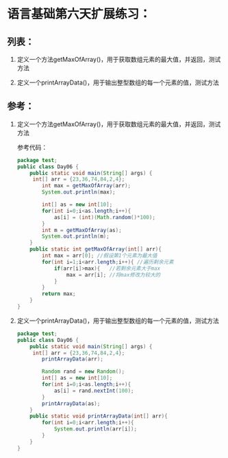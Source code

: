 # 语言基础第六天扩展练习：

## 列表：

1. 定义一个方法getMaxOfArray()，用于获取数组元素的最大值，并返回，测试方法

2. 定义一个printArrayData()，用于输出整型数组的每一个元素的值，测试方法



## 参考：

1. 定义一个方法getMaxOfArray()，用于获取数组元素的最大值，并返回，测试方法

   参考代码：
   
   ```java
   package test;
   public class Day06 {
       public static void main(String[] args) {
   		int[] arr = {23,36,74,84,2,4};
           int max = getMaxOfArray(arr);
           System.out.println(max);
   
           int[] as = new int[10];
           for(int i=0;i<as.length;i++){
               as[i] = (int)(Math.random()*100);
           }
           int m = getMaxOfArray(as);
           System.out.println(m);
       }
       public static int getMaxOfArray(int[] arr){
           int max = arr[0]; //假设第1个元素为最大值
           for(int i=1;i<arr.length;i++){ //遍历剩余元素
               if(arr[i]>max){   //若剩余元素大于max
                   max = arr[i]; //将max修改为较大的
               }
           }
           return max;
       }
   }
   ```

2. 定义一个printArrayData()，用于输出整型数组的每一个元素的值，测试方法

   ```java
   package test;
   public class Day06 {
       public static void main(String[] args) {
   		int[] arr = {23,36,74,84,2,4};
           printArrayData(arr);
   
           Random rand = new Random();
           int[] as = new int[10];
           for(int i=0;i<as.length;i++){
               as[i] = rand.nextInt(100);
           }
           printArrayData(as);
       }
       public static void printArrayData(int[] arr){
           for(int i=0;i<arr.length;i++){
               System.out.println(arr[i]);
           }
       }
   }
   ```
   
   

